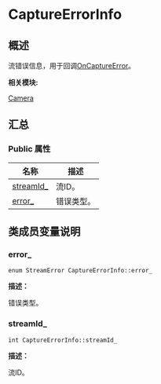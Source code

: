 # CaptureErrorInfo


## **概述**

流错误信息，用于回调[OnCaptureError](interface_i_stream_operator_callback.md#oncaptureerror)。

**相关模块:**

[Camera](camera.md)


## **汇总**


### Public 属性

  | 名称 | 描述 | 
| -------- | -------- |
| [streamId_](#streamid) | 流ID。 | 
| [error_](#error) | 错误类型。 | 


## **类成员变量说明**


### error_

  
```
enum StreamError CaptureErrorInfo::error_
```

**描述：**

错误类型。


### streamId_

  
```
int CaptureErrorInfo::streamId_
```

**描述：**

流ID。
